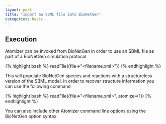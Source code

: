 ```yaml
---
layout: post
title: "Import an SBML file into BioNetGen"
categories: basic
---
```

<h2>
<a id="execution" class="anchor" href="#execution" aria-hidden="true"><span aria-hidden="true" class="octicon octicon-link"></span></a>Execution</h2>

Atomizer can be invoked from BioNetGen in order to use an SBML file as part of a BioNetGen simulation protocol


{% highlight bash %}
readFile({file=>"<filename.xml>"})
{% endhighlight %}

This will populate BioNetGen species and reactions with a structureless version of the SBML model. In order to recover structure information you can use the following command


{% highlight bash %}
readFile({file=>"<filename.xml>", atomize=>1})
{% endhighlight %}

You can also include other Atomizer command line options using the BioNetGen option syntax.